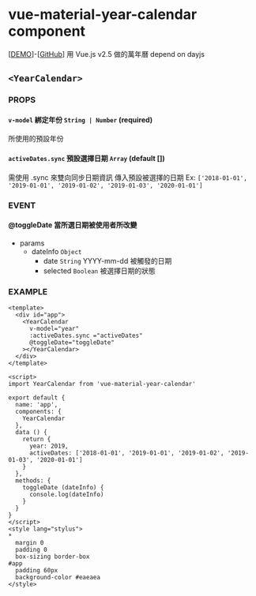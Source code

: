 # vue-material-year-calendar component
[[DEMO](https://nono1526.github.io/vue-material-year-calendar)]-[[GitHub](https://github.com/nono1526/vue-material-year-calendar)] 
用 Vue.js v2.5 做的萬年曆
depend on dayjs
## `<YearCalendar>`
### PROPS
#### `v-model` 綁定年份 `String | Number` (required)
所使用的預設年份
#### `activeDates.sync` 預設選擇日期 `Array` (default [])
需使用 .sync 來雙向同步日期資訊
傳入預設被選擇的日期 Ex: `['2018-01-01', '2019-01-01', '2019-01-02', '2019-01-03', '2020-01-01']`
### EVENT
#### @toggleDate 當所選日期被使用者所改變
* params
    * dateInfo `Object`
        *  date `String` YYYY-mm-dd 被觸發的日期
        *  selected `Boolean` 被選擇日期的狀態
### EXAMPLE
```vue
<template>
  <div id="app">
    <YearCalendar
      v-model="year"
      :activeDates.sync ="activeDates"
      @toggleDate="toggleDate"
    ></YearCalendar>
  </div>
</template>

<script>
import YearCalendar from 'vue-material-year-calendar'

export default {
  name: 'app',
  components: {
    YearCalendar
  },
  data () {
    return {
      year: 2019,
      activeDates: ['2018-01-01', '2019-01-01', '2019-01-02', '2019-01-03', '2020-01-01']
    }
  },
  methods: {
    toggleDate (dateInfo) {
      console.log(dateInfo)
    }
  }
}
</script>
<style lang="stylus">
*
  margin 0
  padding 0
  box-sizing border-box
#app
  padding 60px
  background-color #eaeaea
</style>

```
